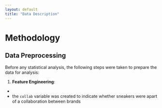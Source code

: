 ```yaml
---
layout: default  
title: "Data Description" 
---
```


# Methodology 

## Data Preprocessing 

Before any statistical analysis, the following steps were taken to prepare the data for analysis: 
  1. **Feature Engineering**:
  - 
  - the `collab` variable was created to indicate whether sneakers were apart of a collaboration between brands
